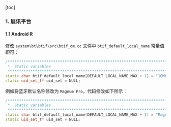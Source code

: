 [toc]

### 1. 展讯平台

#### 1.1 Android R

修改 `system\bt\btif\src\btif_dm.cc` 文件中 `btif_default_local_name` 常量值即可：

```cpp
/*******************************************************************************
 *  Static variables
 ******************************************************************************/
static char btif_default_local_name[DEFAULT_LOCAL_NAME_MAX + 1] = "10ML_012G";
static uid_set_t* uid_set = NULL;
```

例如将蓝牙默认名称修改为 `Magnum Pro`，代码修改如下所示：

```cpp
/*******************************************************************************
 *  Static variables
 ******************************************************************************/
static char btif_default_local_name[DEFAULT_LOCAL_NAME_MAX + 1] = "Magnum Pro";
static uid_set_t* uid_set = NULL;
```



